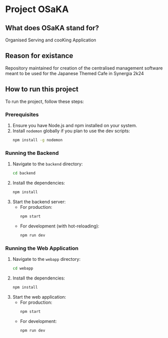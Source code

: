 # Project OSaKA

## What does OSaKA stand for?
Organised Serving and cooKing Application

## Reason for existance
Repository maintained for creation of the centralised management software meant to be used for the Japanese Themed Cafe in Synergia 2k24

## How to run this project

To run the project, follow these steps:

### Prerequisites
1. Ensure you have Node.js and npm installed on your system.
2. Install `nodemon` globally if you plan to use the dev scripts:
   ```bash
   npm install -g nodemon
   ```

### Running the Backend
1. Navigate to the `backend` directory:
   ```bash
   cd backend
   ```
2. Install the dependencies:
   ```bash
   npm install
   ```
3. Start the backend server:
   - For production:
     ```bash
     npm start
     ```
   - For development (with hot-reloading):
     ```bash
     npm run dev
     ```

### Running the Web Application
1. Navigate to the `webapp` directory:
   ```bash
   cd webapp
   ```
2. Install the dependencies:
   ```bash
   npm install
   ```
3. Start the web application:
   - For production:
     ```bash
     npm start
     ```
   - For development:
     ```bash
     npm run dev
     ```